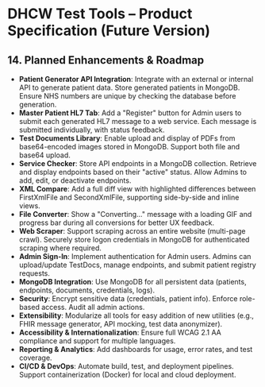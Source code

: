 # DHCW Test Tools – Product Specification (Future Version)

## 14. Planned Enhancements & Roadmap
- **Patient Generator API Integration**: Integrate with an external or internal API to generate patient data. Store generated patients in MongoDB. Ensure NHS numbers are unique by checking the database before generation.
- **Master Patient HL7 Tab**: Add a "Register" button for Admin users to submit each generated HL7 message to a web service. Each message is submitted individually, with status feedback.
- **Test Documents Library**: Enable upload and display of PDFs from base64-encoded images stored in MongoDB. Support both file and base64 upload.
- **Service Checker**: Store API endpoints in a MongoDB collection. Retrieve and display endpoints based on their "active" status. Allow Admins to add, edit, or deactivate endpoints.
- **XML Compare**: Add a full diff view with highlighted differences between FirstXmlFile and SecondXmlFile, supporting side-by-side and inline views.
- **File Converter**: Show a "Converting..." message with a loading GIF and progress bar during all conversions for better UX feedback.
- **Web Scraper**: Support scraping across an entire website (multi-page crawl). Securely store logon credentials in MongoDB for authenticated scraping where required.
- **Admin Sign-In**: Implement authentication for Admin users. Admins can upload/update TestDocs, manage endpoints, and submit patient registry requests.
- **MongoDB Integration**: Use MongoDB for all persistent data (patients, endpoints, documents, credentials, logs).
- **Security**: Encrypt sensitive data (credentials, patient info). Enforce role-based access. Audit all admin actions.
- **Extensibility**: Modularize all tools for easy addition of new utilities (e.g., FHIR message generator, API mocking, test data anonymizer).
- **Accessibility & Internationalization**: Ensure full WCAG 2.1 AA compliance and support for multiple languages.
- **Reporting & Analytics**: Add dashboards for usage, error rates, and test coverage.
- **CI/CD & DevOps**: Automate build, test, and deployment pipelines. Support containerization (Docker) for local and cloud deployment.
